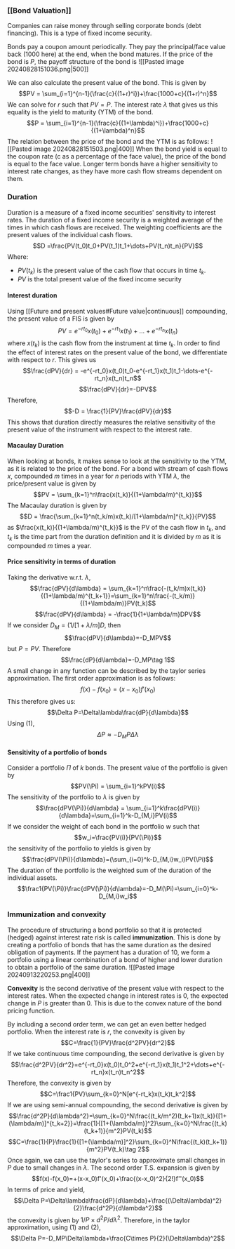 ### [[Bond Valuation]]
Companies can raise money through selling corporate bonds (debt financing). This is a type of fixed income security. 

Bonds pay a coupon amount periodically. They pay the principal/face value back (1000 here) at the end, when the bond matures. If the price of the bond is $P$, the payoff structure of the bond is ![[Pasted image 20240828151036.png|500]]

We can also calculate the present value of the bond. This is given by $$PV = \sum_{i=1}^{n-1}(\frac{c}{(1+r)^i})+\frac{1000+c}{(1+r)^n}$$We can solve for $r$ such that $PV=P$. The interest rate $\lambda$ that gives us this equality is the yield to maturity (YTM) of the bond.
$$P = \sum_{i=1}^{n-1}(\frac{c}{(1+\lambda)^i})+\frac{1000+c}{(1+\lambda)^n}$$
The relation between the price of the bond and the YTM is as follows:
![[Pasted image 20240828151503.png|400]]
When the bond yield is equal to the coupon rate (c as a percentage of the face value), the price of the bond is equal to the face value. Longer term bonds have a higher sensitivity to interest rate changes, as they have more cash flow streams dependent on them.

### Duration
Duration is a measure of a fixed income securities' sensitivity to interest rates. The duration of a fixed income security is a weighted average of the times in which cash flows are received. The weighting coefficients are the present values of the individual cash flows.$$D =\frac{PV(t_0)t_0+PV(t_1)t_1+\dots+PV(t_n)t_n}{PV}$$Where:
- $PV(t_k)$ is the present value of the cash flow that occurs in time $t_k$. 
- $PV$ is the total present value of the fixed income security

#### Interest duration
Using [[Future and present values#Future value|continuous]] compounding, the present value of a FIS is given by $$PV=e^{-rt_0}x(t_0)+e^{-rt_1}x(t_1)+\dots+e^{-rt_n}x(t_n)$$where $x(t_k)$ is the cash flow from the instrument at time $t_k$. In order to find the effect of interest rates on the present value of the bond, we differentiate with respect to $r$. This gives us$$\frac{dPV}{dr} = -e^{-rt_0}x(t_0)t_0-e^{-rt_1}x(t_1)t_1-\dots-e^{-rt_n}x(t_n)t_n$$$$\frac{dPV}{dr}=-DPV$$Therefore, $$-D = \frac{1}{PV}\frac{dPV}{dr}$$
This shows that duration directly measures the relative sensitivity of the present value of the instrument with respect to the interest rate. 

#### Macaulay Duration
When looking at bonds, it makes sense to look at the sensitivity to the YTM, as it is related to the price of the bond. For a bond with stream of cash flows $x$, compounded $m$ times in a year for $n$ periods with YTM $\lambda$, the price/present value is given by $$PV = \sum_{k=1}^n\frac{x(t_k)}{(1+\lambda/m)^{t_k}}$$The Macaulay duration is given by $$D = \frac{\sum_{k=1}^n(t_k/m)x(t_k)/[1+\lambda/m]^{t_k}}{PV}$$as $\frac{x(t_k)}{(1+\lambda/m)^{t_k}}$ is the PV of the cash flow in $t_k$, and $t_k$ is the time part from the duration definition and it is divided by $m$ as it is compounded $m$ times a year. 

#### Price sensitivity in terms of duration
Taking the derivative w.r.t. $\lambda$,$$\frac{dPV}{d\lambda} = \sum_{k=1}^n\frac{-(t_k/m)x(t_k)}{(1+\lambda/m)^{t_k+1}}=\sum_{k=1}^n\frac{-(t_k/m)}{(1+\lambda/m)}PV(t_k)$$$$\frac{dPV}{d\lambda} = -\frac{1}{1+\lambda/m}DPV$$If we consider $D_M=(1/[1+\lambda/m]D$, then $$\frac{dPV}{d\lambda}=-D_MPV$$but $P= PV$. Therefore $$\frac{dP}{d\lambda}=-D_MP\tag 1$$A small change in any function can be described by the taylor series approximation. The first order approximation is as follows: $$f(x)-f(x_0)=(x-x_0)f'(x_0)$$This therefore gives us:$$\Delta P=\Delta\lambda\frac{dP}{d\lambda}$$Using (1),
$$\Delta P\approx-D_MP\Delta\lambda$$ 
 
#### Sensitivity of a portfolio of bonds
Consider a portfolio $\Pi$ of $k$ bonds. The present value of the portfolio is given by $$PV(\Pi) = \sum_{i=1}^kPV(i)$$The sensitivity of the portfolio to $\lambda$ is given by $$\frac{dPV(\Pi)}{d\lambda} = \sum_{i=1}^k\frac{dPV(i)}{d\lambda}=\sum_{i=1}^k-D_{M,i}PV(i)$$If we consider the weight of each bond in the portfolio $w$ such that$$w_i=\frac{PV(i)}{PV(\Pi)}$$the sensitivity of the portfolio to yields is given by $$\frac{dPV(\Pi)}{d\lambda}=(\sum_{i=0}^k-D_{M,i}w_i)PV(\Pi)$$ The duration of the portfolio is the weighted sum of the duration of the individual assets. 
$$\frac1{PV(\Pi)}\frac{dPV(\Pi)}{d\lambda}=-D_M(\Pi)=\sum_{i=0}^k-D_{M,i}w_i$$
### Immunization and convexity
The procedure of structuring a bond portfolio so that it is protected (hedged) against interest rate risk is called **immunization**. This is done by creating a portfolio of bonds that has the same duration as the desired obligation of payments. If the payment has a duration of 10, we form a portfolio using a linear combination of a bond of higher and lower duration to obtain a portfolio of the same duration. 
![[Pasted image 20240913220253.png|400]]

**Convexity** is the second derivative of the present value with respect to the interest rates. When the expected change in interest rates is 0, the expected change in $P$ is greater than 0. This is due to the convex nature of the bond pricing function. 

By including a second order term, we can get an even better hedged portfolio. When the interest rate is $r$, the convexity is given by $$C=\frac{1}{PV}\frac{d^2PV}{dr^2}$$If we take continuous time compounding, the second derivative is given by $$\frac{d^2PV}{dr^2}=e^{-rt_0}x(t_0)t_0^2+e^{-rt_1}x(t_1)t_1^2+\dots+e^{-rt_n}x(t_n)t_n^2$$Therefore, the convexity is given by $$C=\frac1{PV}\sum_{k=0}^N[e^{-rt_k}x(t_k)t_k^2]$$
If we are using semi-annual compounding, the second derivative is given by $$\frac{d^2P}{d\lambda^2}=\sum_{k=0}^N\frac{(t_k/m^2)(t_k+1)x(t_k)}{[1+(\lambda/m)]^{t_k+2}}=\frac{1}{[1+(\lambda/m)]^2}\sum_{k=0}^N\frac{(t_k)(t_k+1)}{m^2}PV(t_k)$$$$C=\frac{1}{P}\frac{1}{[1+(\lambda/m)]^2}\sum_{k=0}^N\frac{(t_k)(t_k+1)}{m^2}PV(t_k)\tag 2$$Once again, we can use the taylor's series to approximate small changes in $P$ due to small changes in $\lambda$. The second order T.S. expansion is given by $$f(x)-f(x_0)=+(x-x_0)f'(x_0)+\frac{(x-x_0)^2}{2!}f''(x_0)$$In terms of price and yield,
$$\Delta P=\Delta\lambda\frac{dP}{d\lambda}+\frac{(\Delta\lambda)^2}{2}\frac{d^2P}{d\lambda^2}$$the convexity is given by $1/P\times d^2P/d\lambda^2$. Therefore, in the taylor approximation, using (1) and (2),$$\Delta P=-D_MP\Delta\lambda+\frac{C\times P}{2}(\Delta\lambda)^2$$

